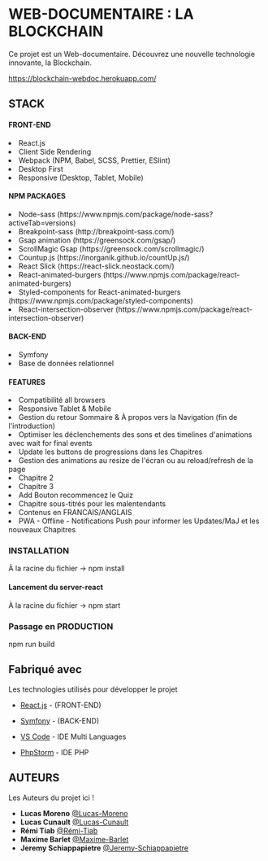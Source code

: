 # WEB-DOCUMENTAIRE : LA BLOCKCHAIN

Ce projet est un Web-documentaire.
Découvrez une nouvelle technologie innovante, la Blockchain.

https://blockchain-webdoc.herokuapp.com/

## STACK

#### FRONT-END

  <li>React.js</li>
  <li>Client Side Rendering</li>
  <li>Webpack (NPM, Babel, SCSS, Prettier, ESlint)</li>
  <li>Desktop First</li>
  <li>Responsive (Desktop, Tablet, Mobile)</li>

#### NPM PACKAGES

  <li>Node-sass (https://www.npmjs.com/package/node-sass?activeTab=versions)</li>
  <li>Breakpoint-sass (http://breakpoint-sass.com/)</li>
  <li>Gsap animation (https://greensock.com/gsap/)</li>
  <li>ScrollMagic Gsap (https://greensock.com/scrollmagic/)</li>
  <li>Countup.js (https://inorganik.github.io/countUp.js/)</li>
  <li>React Slick (https://react-slick.neostack.com/)</li>
  <li>React-animated-burgers (https://www.npmjs.com/package/react-animated-burgers)</li>
  <li>Styled-components for React-animated-burgers (https://www.npmjs.com/package/styled-components)</li>
  <li>React-intersection-observer (https://www.npmjs.com/package/react-intersection-observer)</li>

#### BACK-END

  <li>Symfony</li>
  <li>Base de données relationnel</li>

#### FEATURES

  <li>Compatibilité all browsers</li>
  <li>Responsive Tablet & Mobile</li>
  <li>Gestion du retour Sommaire & À propos vers la Navigation (fin de l'introduction)</li>
  <li>Optimiser les déclenchements des sons et des timelines d'animations avec wait for final events</li>
  <li>Update les buttons de progressions dans les Chapitres</li>
  <li>Gestion des animations au resize de l'écran ou au reload/refresh de la page</li>
  <li>Chapitre 2</li>
  <li>Chapitre 3</li>
  <li>Add Bouton recommencez le Quiz</li>
  <li>Chapitre sous-titrés pour les malentendants</li>
  <li>Contenus en FRANCAIS/ANGLAIS</li>
  <li>PWA - Offline - Notifications Push pour informer les Updates/MaJ et les nouveaux Chapitres</li>

### INSTALLATION

À la racine du fichier -> npm install

#### Lancement du server-react

À la racine du fichier -> npm start

### Passage en PRODUCTION

npm run build

## Fabriqué avec

Les technologies utilisés pour développer le projet

- [React.js](https://fr.reactjs.org/) - (FRONT-END)
- [Symfony](https://symfony.com/) - (BACK-END)

- [VS Code](https://code.visualstudio.com/) - IDE Multi Languages
- [PhpStorm](https://www.jetbrains.com/fr-fr/phpstorm/) - IDE PHP

## AUTEURS

Les Auteurs du projet ici !

- **Lucas Moreno** [@Lucas-Moreno](https://github.com/Lucas-Moreno)
- **Lucas Cunault** [@Lucas-Cunault](https://github.com/Lcunault)
- **Rémi Tiab** [@Rémi-Tiab](https://github.com/RemiTiab)
- **Maxime Barlet** [@Maxime-Barlet](https://github.com/maximebarlet)
- **Jeremy Schiappapietre** [@Jeremy-Schiappapietre](https://github.com/Lucas-Moreno)
